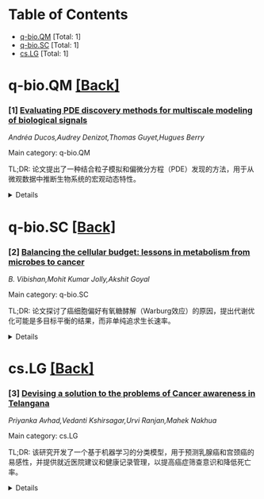<div id=toc></div>

# Table of Contents

- [q-bio.QM](#q-bio.QM) [Total: 1]
- [q-bio.SC](#q-bio.SC) [Total: 1]
- [cs.LG](#cs.LG) [Total: 1]


<div id='q-bio.QM'></div>

# q-bio.QM [[Back]](#toc)

### [1] [Evaluating PDE discovery methods for multiscale modeling of biological signals](https://arxiv.org/abs/2506.20694)
*Andréa Ducos,Audrey Denizot,Thomas Guyet,Hugues Berry*

Main category: q-bio.QM

TL;DR: 论文提出了一种结合粒子模拟和偏微分方程（PDE）发现的方法，用于从微观数据中推断生物系统的宏观动态特性。


<details>
  <summary>Details</summary>
Motivation: 生物系统具有非线性、多尺度和部分未知的物理特性，使得其行为表征极具挑战性。研究旨在通过跨尺度机制解决这一问题。

Method: 结合粒子模拟和PDE发现方法，评估了五种最先进的PDE发现方法在钙扩散模拟中的表现。

Result: 实验表明，部分方法能准确恢复扩散项，验证了PDE发现从微观数据捕捉宏观动态的潜力。

Conclusion: PDE发现方法在生物系统跨尺度建模中具有应用前景。

Abstract: Biological systems are non-linear, include unobserved variables and the
physical principles that govern their dynamics are partly unknown. This makes
the characterization of their behavior very challenging. Notably, their
activity occurs on multiple interdependent spatial and temporal scales that
require linking mechanisms across scales. To address the challenge of bridging
gaps between scales, we leverage partial differential equations (PDE)
discovery. PDE discovery suggests meso-scale dynamics characteristics from
micro-scale data. In this article, we present our framework combining
particle-based simulations and PDE discovery and conduct preliminary
experiments to assess equation discovery in controlled settings. We evaluate
five state-of-the-art PDE discovery methods on particle-based simulations of
calcium diffusion in astrocytes. The performances of the methods are evaluated
on both the form of the discovered equation and the forecasted temporal
variations of calcium concentration. Our results show that several methods
accurately recover the diffusion term, highlighting the potential of PDE
discovery for capturing macroscopic dynamics in biological systems from
microscopic data.

</details>


<div id='q-bio.SC'></div>

# q-bio.SC [[Back]](#toc)

### [2] [Balancing the cellular budget: lessons in metabolism from microbes to cancer](https://arxiv.org/abs/2506.20776)
*B. Vibishan,Mohit Kumar Jolly,Akshit Goyal*

Main category: q-bio.SC

TL;DR: 论文探讨了癌细胞偏好有氧糖酵解（Warburg效应）的原因，提出代谢优化可能是多目标平衡的结果，而非单纯追求生长速率。


<details>
  <summary>Details</summary>
Motivation: 研究Warburg效应的基础及其在癌细胞中的普遍性，试图从正常生理和微生物代谢中寻找解释。

Method: 通过比较正常哺乳动物生理和微生物的代谢变化，提出资源分配框架作为分析工具。

Result: 发现代谢偏好糖酵解可能与多目标优化相关，而不仅仅是生长速率。资源分配框架为研究代谢策略提供了新视角。

Conclusion: 代谢优化是多方面的，资源分配框架结合动态系统模型有望揭示细胞代谢策略的选择机制。

Abstract: Cancer cells are often seen to prefer glycolytic metabolism over oxidative
phosphorylation even in the presence of oxygen-a phenomenon termed the Warburg
effect. Despite significant strides in the decades since its discovery, a clear
basis is yet to be established for the Warburg effect and why cancer cells show
such a preference for aerobic glycolysis. In this review, we draw on what is
known about similar metabolic shifts both in normal mammalian physiology and
overflow metabolism in microbes to shed new light on whether aerobic glycolysis
in cancer represents some form of optimisation of cellular metabolism. From
microbes to cancer, we find that metabolic shifts favouring glycolysis are
sometimes driven by the need for faster growth, but the growth rate is by no
means a universal goal of optimal metabolism. Instead, optimisation goals at
the cellular level are often multi-faceted and any given metabolic state must
be considered in the context of both its energetic costs and benefits over a
range of environmental contexts. For this purpose, we identify the conceptual
framework of resource allocation as a potential testbed for the investigation
of the cost-benefit balance of cellular metabolic strategies. Such a framework
is also readily integrated with dynamical systems modelling, making it a
promising avenue for new answers to the age-old question of why cells, from
cancers to microbes, choose the metabolic strategies they do.

</details>


<div id='cs.LG'></div>

# cs.LG [[Back]](#toc)

### [3] [Devising a solution to the problems of Cancer awareness in Telangana](https://arxiv.org/abs/2506.21500)
*Priyanka Avhad,Vedanti Kshirsagar,Urvi Ranjan,Mahek Nakhua*

Main category: cs.LG

TL;DR: 该研究开发了一个基于机器学习的分类模型，用于预测乳腺癌和宫颈癌的易感性，并提供就近医院建议和健康记录管理，以提高癌症筛查意识和降低死亡率。


<details>
  <summary>Details</summary>
Motivation: 由于Telangana地区女性对乳腺癌和宫颈癌的筛查率极低（2020年分别为0.3%和3.3%），且缺乏早期检测意识，研究旨在通过技术手段提高癌症意识和筛查率。

Method: 使用决策树分类和支持向量机分类算法分别预测宫颈癌和乳腺癌的易感性，并设计系统提供就近医院建议和健康记录管理。

Result: 开发了一个综合解决方案，包括预测模型、医院推荐系统和健康记录管理，以提高癌症筛查意识和降低死亡率。

Conclusion: 该研究通过技术手段提高了癌症意识和筛查率，为降低Telangana地区的癌症死亡率迈出了重要一步。

Abstract: According to the data, the percent of women who underwent screening for
cervical cancer, breast and oral cancer in Telangana in the year 2020 was 3.3
percent, 0.3 percent and 2.3 percent respectively. Although early detection is
the only way to reduce morbidity and mortality, people have very low awareness
about cervical and breast cancer signs and symptoms and screening practices. We
developed an ML classification model to predict if a person is susceptible to
breast or cervical cancer based on demographic factors. We devised a system to
provide suggestions for the nearest hospital or Cancer treatment centres based
on the users location or address. In addition to this, we can integrate the
health card to maintain medical records of all individuals and conduct
awareness drives and campaigns. For ML classification models, we used decision
tree classification and support vector classification algorithms for cervical
cancer susceptibility and breast cancer susceptibility respectively. Thus, by
devising this solution we come one step closer to our goal which is spreading
cancer awareness, thereby, decreasing the cancer mortality and increasing
cancer literacy among the people of Telangana.

</details>
